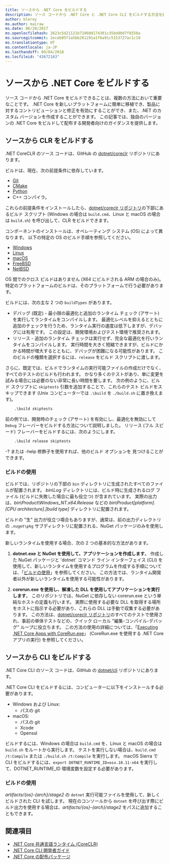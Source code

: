 ```yaml
---
title: ソースから .NET Core をビルドする
description: ソース コードから .NET Core と .NET Core CLI をビルドする方法を説明します。
author: bleroy
ms.author: mairaw
ms.date: 06/28/2017
ms.openlocfilehash: 2623c5d21121b71960d174301c35bdd0d7f8558a
ms.sourcegitcommit: 2eceb05f1a5bb261291a1f6a91c5153727ac1c19
ms.translationtype: HT
ms.contentlocale: ja-JP
ms.lasthandoff: 09/04/2018
ms.locfileid: "43672163"
---
```

# <a name="build-net-core-from-source"></a>ソースから .NET Core をビルドする

ソース コードから .NET Core をビルドできることは、複数の方法において重要なことです。 .NET Core を新しいプラットフォームに簡単に移植でき、製品に対するコントリビューションと修正を有効にすることができ、また、.NET のカスタム バージョンを作成することができます。
この記事では、独自のバージョンの .NET Core をビルドして配布する開発者向けのガイダンスを提供します。

## <a name="build-the-clr-from-source"></a>ソースから CLR をビルドする

.NET CoreCLR のソース コードは、GitHub の [dotnet/coreclr](https://github.com/dotnet/coreclr/) リポジトリにあります。

ビルドは、現在、次の前提条件に依存しています。

* [Git](https://git-scm.com/)
* [CMake](https://cmake.org/)
* [Python](https://www.python.org/)
* C++ コンパイラ。

これらの前提条件をインストールしたら、[dotnet/coreclr リポジトリ](https://github.com/dotnet/coreclr/)の下部にあるビルド スクリプト (Windows の場合は `build.cmd`、Linux と macOS の場合は `build.sh`) を呼び出して、CLR をビルドできます。

コンポーネントのインストールは、オペレーティング システム (OS) によって異なります。 以下の特定の OS のビルド手順を参照してください。

* [Windows](https://github.com/dotnet/coreclr/blob/master/Documentation/building/windows-instructions.md)
* [Linux](https://github.com/dotnet/coreclr/blob/master/Documentation/building/linux-instructions.md)
* [macOS](https://github.com/dotnet/coreclr/blob/master/Documentation/building/osx-instructions.md)
* [FreeBSD](https://github.com/dotnet/coreclr/blob/master/Documentation/building/freebsd-instructions.md)
* [NetBSD](https://github.com/dotnet/coreclr/blob/master/Documentation/building/netbsd-instructions.md)

OS 間でのクロス ビルドはありません (X64 にビルドされる ARM の場合のみ)。  
特定のプラットフォームのビルドは、そのプラットフォームで行う必要があります。  

ビルドには、次の主な 2 つの `buildTypes` があります。

* デバッグ (既定) - 最小限の最適化と追加のランタイム チェック (アサート) を実行してランタイムをコンパイルします。 最適化レベルを抑えるとともに追加のチェックを行うため、ランタイム実行の速度は低下しますが、デバッグには有用です。 この設定は、開発環境およびテスト環境で推奨されます。
* リリース - 追加のランタイム チェックは実行せず、完全な最適化を行いランタイムをコンパイルします。 実行時間を大きく短縮できますが、ビルドにかかる時間が増大するとともに、デバッグが困難になる可能性があります。 このビルドの種類を選択するには、`release` をビルド スクリプトに渡します。

さらに、既定では、ビルドでランタイムの実行可能ファイルの作成だけでなく、すべてのテストのビルドも行われます。
かなり多くのテストがあり、単に変更を試みる場合には必要のない非常に長い時間を要します。
次の例のように、ビルド スクリプトに `skiptests` 引数を追加することで、これらのテスト ビルドをスキップできます (Unix コンピューターでは `.\build` を `./build.sh` に置き換えます)。

```bat
    .\build skiptests
```

前の例では、開発時のチェック (アサート) を有効にし、最適化を無効にして `Debug` フレーバーをビルドする方法について説明しました。 リリース (フル スピード) フレーバーをビルドするには、次のようにします。

```bat
    .\build release skiptests
```

-? または -help 修飾子を使用すれば、他のビルド オプションを 見つけることができます。

### <a name="using-your-build"></a>ビルドの使用

ビルドでは、リポジトリの下部の `bin` ディレクトリに生成されたすべてのファイルが配置されます。
*bin\Log* ディレクトリには、ビルド時に生成されるログ ファイル (ビルドに失敗した場合に最も役立つ) が含まれています。
実際の出力は、*bin\Product\Windows_NT.x64.Release* などの *bin\Product\[platform].[CPU architecture].[build type]* ディレクトリに配置されます。

ビルドの "生" 出力が役立つ場合もありますが、通常は、前の出力ディレクトリの `.nuget\pkg` サブディレクトリに配置される、NuGet パッケージのみを使用します。

新しいランタイムを使用する場合、次の 2 つの基本的な方法があります。

 1. **dotnet.exe と NuGet を使用して、アプリケーションを作成します**。
    作成した NuGet パッケージと 'dotnet' コマンド ライン インターフェイス (CLI) を使用して、新しいランタイムを使用するプログラムを作成する手順については、「[ビルドの使用](https://github.com/dotnet/coreclr/blob/master/Documentation/workflow/UsingYourBuild.md)」を参照してください。 この方法では、ランタイム開発者以外が新しいランタイムを使用する可能性があります。

 2. **corerun.exe を使用し、解凍した DLL を使用してアプリケーションを実行します**。
    このリポジトリでは、NuGet に依存しない corerun.exe という単純なホストの定義も行います。
    実際に使用する必要な DLL を取得する場所をホストに指示する必要があり、これらの DLL は手動で収集する必要があります。
    この方法は、[dotnet/coreclr リポジトリ](https://github.com/dotnet/coreclr)のすべてのテストで使用され、事前の単体テストなどの、クイック ローカル "編集-コンパイル-デバッグ" ループに役立ちます。
    この方法の使用の詳細については、「[Executing .NET Core Apps with CoreRun.exe](https://github.com/dotnet/coreclr/blob/master/Documentation/workflow/UsingCoreRun.md)」 (CoreRun.exe を使用する .NET Core アプリの実行) を参照してください。

## <a name="build-the-cli-from-source"></a>ソースから CLI をビルドする

.NET Core CLI のソース コードは、GitHub の [dotnet/cli](https://github.com/dotnet/cli/) リポジトリにあります。

.NET Core CLI をビルドするには、コンピューターに以下をインストールする必要があります。

* Windows および Linux:
  * パスの git
* macOS:
  * パスの git
  * Xcode
  * Openssl

ビルドするには、Windows の場合は `build.cmd` を、Linux と macOS の場合は `build.sh` をルートから実行します。 テストを実行しない場合は、`build.cmd /t:Compile` または `./build.sh /t:Compile` を実行します。 macOS Sierra で CLI をビルドするには、`export DOTNET_RUNTIME_ID=osx.10.11-x64` を実行して、DOTNET_RUNTIME_ID 環境変数を設定する必要があります。

### <a name="using-your-build"></a>ビルドの使用

*artifacts/{os}-{arch}/stage2* の `dotnet` 実行可能ファイルを使用して、新しくビルドされた CLI を試します。 現在のコンソールから `dotnet` を呼び出す際にビルド出力を使用する場合は、*artifacts/{os}-{arch}/stage2* をパスに追加することもできます。

## <a name="see-also"></a>関連項目

* [.NET Core 共通言語ランタイム (CoreCLR)](https://github.com/dotnet/coreclr/blob/master/README.md)
* [.NET Core CLI 開発者ガイド](https://github.com/dotnet/cli/blob/master/Documentation/project-docs/developer-guide.md)
* [.NET Core の配布パッケージ](./distribution-packaging.md)
